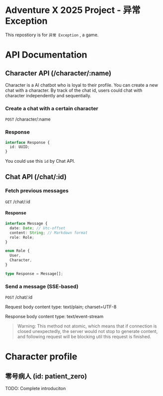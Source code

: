 # Adventure X 2025 Project - 异常 Exception

This repostiory is for `异常 Exception` , a game.

# API Documentation

## Character API (/character/:name)

Character is a AI chatbot who is loyal to their profile. You can create a new chat with a character.
By track of the chat id, users could chat with character independently and sequentially.

### Create a chat with a certain character

`POST` /character/:name

### Response

```typescript
interface Response {
  id: UUID;
}
```

You could use this `id` by Chat API.

## Chat API (/chat/:id)

### Fetch previous messages

`GET` /chat/:id

#### Response

```typescript
interface Message {
  date: Date; // Utc-offset
  content: String; // Markdown format
  role: Role;
}

enum Role {
  User,
  Character,
}

type Response = Message[];
```

### Send a message (SSE-based)

`POST` /chat/:id

Request body content type: text/plain; charset=UTF-8

Response body content type: text/event-stream

> Warning: This method not atomic, which means that if connection is closed unexpectedly,
> the server would not stop to generate content, and following request will be blocking util this request is finished.

# Character profile

## 零号病人 (id: patient_zero)

TODO: Complete introduciton
